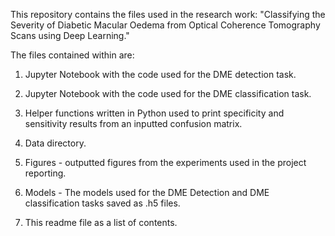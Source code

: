 This repository contains the files used in the research work: 
"Classifying the Severity of Diabetic Macular Oedema from Optical Coherence Tomography Scans using Deep Learning."

The files contained within are: 

1. Jupyter Notebook with the code used for the DME detection task.

3. Jupyter Notebook with the code used for the DME classification task.

5. Helper functions written in Python used to print specificity and sensitivity results from an inputted confusion matrix. 

4. Data directory.

5. Figures - outputted figures from the experiments used in the project reporting. 

6. Models - The models used for the DME Detection and DME classification tasks saved as .h5 files.

7. This readme file as a list of contents. 
